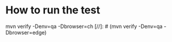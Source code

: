 

# How to run the test

mvn verify -Denv=qa -Dbrowser=ch
[//]: # (mvn verify -Denv=qa -Dbrowser=edge)

